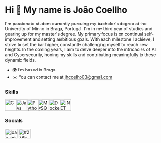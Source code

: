 Hi 👋 My name is João Coellho
=============================

I'm passionate student currently pursuing my bachelor's degree at the University of Minho in Braga, Portugal. I'm in my third year of studies and gearing up for my master's degree. My primary focus is on continual self-improvement and setting ambitious goals. With each milestone I achieve, I strive to set the bar higher, constantly challenging myself to reach new heights. In the coming years, I aim to delve deeper into the intricacies of AI and Cybersecurity, honing my skills and contributing meaningfully to these dynamic fields.

*   🌍  I'm based in Braga
*   ✉️  You can contact me at [jhcoelho03@gmail.com](mailto:jhcoelho03@gmail.com)

### Skills 
<p align="left">
<a href="https://docs.microsoft.com/en-us/cpp/?view=msvc-170" target="_blank" rel="noreferrer"><img src="https://raw.githubusercontent.com/danielcranney/readme-generator/main/public/icons/skills/c-colored.svg" width="36" height="36" alt="C" /></a><a href="https://www.oracle.com/java/" target="_blank" rel="noreferrer"><img src="https://raw.githubusercontent.com/danielcranney/readme-generator/main/public/icons/skills/java-colored.svg" width="36" height="36" alt="Java" /></a><a href="https://www.python.org/" target="_blank" rel="noreferrer"><img src="https://raw.githubusercontent.com/danielcranney/readme-generator/main/public/icons/skills/python-colored.svg" width="36" height="36" alt="Python" /></a><a href="https://www.mysql.com/" target="_blank" rel="noreferrer"><img src="https://raw.githubusercontent.com/danielcranney/readme-generator/main/public/icons/skills/mysql-colored.svg" width="36" height="36" alt="MySQL" /></a><a href="https://www.docker.com/" target="_blank" rel="noreferrer"><img src="https://raw.githubusercontent.com/danielcranney/readme-generator/main/public/icons/skills/docker-colored.svg" width="36" height="36" alt="Docker" /></a><a href="https://dotnet.microsoft.com/en-us/" target="_blank" rel="noreferrer"><img src="https://raw.githubusercontent.com/danielcranney/readme-generator/main/public/icons/skills/dot-net-colored.svg" width="36" height="36" alt=".NET" /></a>
</p>
                    

### Socials
                  
<p align="left">
<a href="https://instagram.com/joao_peres_coelho" target="blank"><img align="center" src="https://raw.githubusercontent.com/rahuldkjain/github-profile-readme-generator/master/src/images/icons/Social/instagram.svg" alt="joao_peres_coelho" height="30" width="40" /></a>
<a href="https://discord.gg/#2285" target="blank"><img align="center" src="https://raw.githubusercontent.com/rahuldkjain/github-profile-readme-generator/master/src/images/icons/Social/discord.svg" alt="#2285" height="30" width="40" /></a>
</p>
